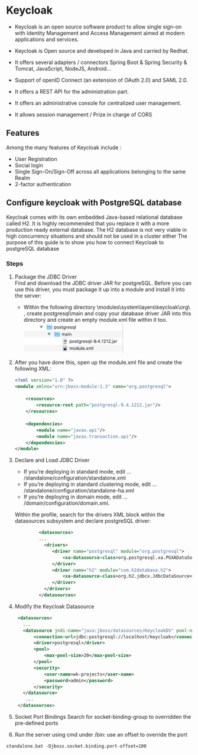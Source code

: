 # Keycloak
* Keycloak is an open source software product to allow single sign-on with Identity Management and Access Management aimed at modern applications and services.

* Keycloak is Open source and developed in Java and carried by Redhat.
* It offers several adapters / connectors Spring Boot & Spring Security & Tomcat, JavaScript, NodeJS, Android…
* Support of openID Connect (an extension of OAuth 2.0) and SAML 2.0.
* It offers a REST API for the administration part.
* It offers an administrative console for centralized user management.
* It allows session management / Prize in charge of CORS

## Features
Among the many features of Keycloak include :
* User Registration
* Social login
* Single Sign-On/Sign-Off across all applications belonging to the same Realm
* 2-factor authentication

## Configure keycloak with PostgreSQL database
Keycloak comes with its own embedded Java-based relational database called H2.
It is highly recommended that you replace it with a more production ready external database. The H2 database is not very viable in high concurrency situations and should not be used in a cluster either
The purpose of this guide is to show you how to connect Keycloak to postgreSQL database

### Steps
1. Package the JDBC Driver  
    Find and download the JDBC driver JAR for postgreSQL. Before you can use this driver, you must package it up into a module and install it into the server:  
    * Within the following directory \modules\system\layers\keycloak\org\ , create postgresql\main and copy your database driver JAR into this directory and create an empty module.xml file within it too.  
    ![Image](https://github.com/Wassimkal-projects/keycloak/blob/master/postgresql-driver.JPG) 

2. After you have done this, open up the module.xml file and create the following XML:
    ```xml
    <?xml version="1.0" ?>
    <module xmlns="urn:jboss:module:1.3" name="org.postgresql">
    
        <resources>
            <resource-root path="postgresql-9.4.1212.jar"/>
        </resources>
    
        <dependencies>
            <module name="javax.api"/>
            <module name="javax.transaction.api"/>
        </dependencies>
    </module> 
    ``` 
3. Declare and Load JDBC Driver
    * If you’re deploying in standard mode, edit …​/standalone/configuration/standalone.xml
    * If you’re deploying in standard clustering mode, edit …​/standalone/configuration/standalone-ha.xml
    * If you’re deploying in domain mode, edit …​/domain/configuration/domain.xml.
    
    Within the profile, search for the drivers XML block within the datasources subsystem and declare postgreSQL driver:  
    ```xml
             <datasources>
             ...
               <drivers>
                  <driver name="postgresql" module="org.postgresql">
                      <xa-datasource-class>org.postgresql.xa.PGXADataSource</xa-datasource-class>
                  </driver>
                  <driver name="h2" module="com.h2database.h2">
                      <xa-datasource-class>org.h2.jdbcx.JdbcDataSource</xa-datasource-class>
                  </driver>
               </drivers>
             </datasources>
    ```
4. Modify the Keycloak Datasource
    ```xml
     <datasources>
       ...
       <datasource jndi-name="java:jboss/datasources/KeycloakDS" pool-name="KeycloakDS" enabled="true" use-java-context="true">
           <connection-url>jdbc:postgresql://localhost/keycloak</connection-url>
           <driver>postgresql</driver>
           <pool>
               <max-pool-size>20</max-pool-size>
           </pool>
           <security>
               <user-name>wk-projects</user-name>
               <password>admin</password>
           </security>
       </datasource>
        ...
     </datasources>
    ```
5. Socket Port Bindings
Search for socket-binding-group to overridden the pre-defined ports 

6. Run the server using cmd under /bin: use an offset to override the port
```
standalone.bat -Djboss.socket.binding.port-offset=100
```
